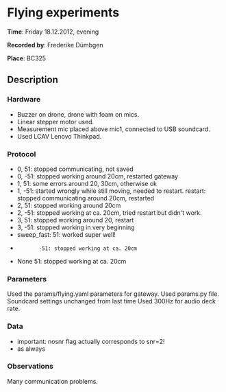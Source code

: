 # Flying experiments

__Time__: Friday 18.12.2012, evening

__Recorded by__: Frederike Dümbgen

__Place__: BC325



## Description

###  Hardware
<!--
Checklist: 
- Speaker type
- Microphone type
- Motors for linear/rotational movement
- Computer
- Drone type, decks used
- Soundcard
-->
- Buzzer on drone, drone with foam on mics. 
- Linear stepper motor used.
- Measurement mic placed above mic1, connected to USB soundcard. 
- Used LCAV Lenovo Thinkpad.

### Protocol
<!--
Checklist: 
- Sound level calibration
- Order of scripts run
- Times of battery exchange etc. 
- Start/end times of recordings, synchronization
-->

- 0,  51: stopped communicating, not saved
- 0, -51: stopped working around 20cm, restarted gateway
- 1,  51: some errors around 20, 30cm, otherwise ok
- 1, -51: started wrongly while still moving, needed to restart. 
          restart: stopped communicating around 20cm, restarted
- 2,  51: stopped working around 20cm
- 2, -51: stopped working at ca. 20cm, tried restart but didn't work. 
- 3,  51: stopped working around 20, restart
- 3, -51: stopped working in very beginning
- sweep_fast: 51: worked super well!
-            -51: stopped working at ca. 20cm
- None 51: stopped working at ca. 20cm

### Parameters
<!--
Checklist: 
If available:
- parameters file location
- soundcard settings

Otherwise: 
- Sampling rate
- Motor thrust value 
- Audio files used
- Scripts used
- Other parameters used
-->

Used the params/flying.yaml parameters for gateway.
Used params.py file.
Soundcard settings unchanged from last time
Used 300Hz for audio deck rate. 

### Data
<!--
Explain folder naming etc. 
-->

- important: nosnr flag actually corresponds to snr=2!
- as always

### Observations
<!--
Anything unusual that happened during the experiments, such as
- Background noise
- Connection problems, low data rates, etc. 
- Hardware (battery failures, broken parts, etc)
-->

Many communication problems.
